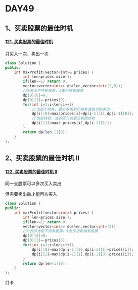# DAY49

## 1、买卖股票的最佳时机

#### [121. 买卖股票的最佳时机](https://leetcode.cn/problems/best-time-to-buy-and-sell-stock/)

只买入一次，卖出一次

```c++
class Solution {
public:
    int maxProfit(vector<int>& prices) {
        int len=prices.size();
        if(len==1) return 0;
        vector<vector<int>> dp(len,vector<int>(2,0));
        //0表示不持有股票，1表示持有股票
        dp[0][0]=0;
        dp[0][1]=-prices[0];
        for(int i=1;i<len;i++){
            //当前不持有，要么本来就不持有或者当前卖出
            dp[i][0]=max(prices[i]+dp[i-1][1],dp[i-1][0]);
            //当前持有，当前买入或者之前就持有
            dp[i][1]=max(-prices[i],dp[i-1][1]);
        }
        return dp[len-1][0];
    }
};
```



## 2、买卖股票的最佳时机 II

#### [122. 买卖股票的最佳时机 II](https://leetcode.cn/problems/best-time-to-buy-and-sell-stock-ii/)

同一支股票可以多次买入卖出

但需要卖出后才能再次买入

```c++
class Solution {
public:
    int maxProfit(vector<int>& prices) {
        int len=prices.size();
        if(len==1) return 0;
        vector<vector<int>> dp(len,vector<int>(2));
        //0表示当前不持有股票，1表示当前持有股票
        dp[0][0]=0;
        dp[0][1]=-prices[0];
        for(int i=1;i<len;i++){
            dp[i][0]=max(dp[i-1][0],dp[i-1][1]+prices[i]);
            dp[i][1]=max(dp[i-1][1],dp[i-1][0]-prices[i]);
        }
        return dp[len-1][0];
    }
};
```



打卡

